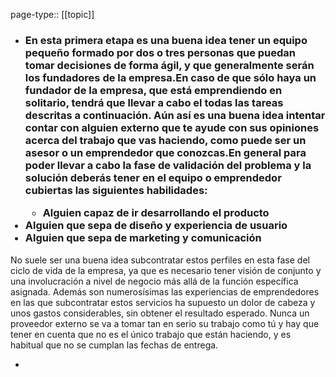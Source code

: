 page-type:: [[topic]]
- ### En esta primera etapa es una buena idea tener un equipo pequeño formado por dos o tres personas que puedan tomar decisiones de forma ágil, y que generalmente serán los fundadores de la empresa.En caso de que sólo haya un fundador de la empresa, que está emprendiendo en solitario, tendrá que llevar a cabo el todas las tareas descritas a continuación. Aún así es una buena idea intentar contar con alguien externo que te ayude con sus opiniones acerca del trabajo que vas haciendo, como puede ser un asesor o un emprendedor que conozcas.En general para poder llevar a cabo la fase de validación del problema y la solución deberás tener en el equipo o emprendedor cubiertas las siguientes habilidades:<ul><li>Alguien capaz de ir desarrollando el producto</li></ul><li>Alguien que sepa de diseño y experiencia de usuario</li><li>Alguien que sepa de marketing y comunicación</li></ul>No suele ser una buena idea subcontratar estos perfiles en esta fase del ciclo de vida de la empresa, ya que es necesario tener visión de conjunto y una involucración a nivel de negocio más allá de la función específica asignada. Además son numerosísimas las experiencias de emprendedores en las que subcontratar estos servicios ha supuesto un dolor de cabeza y unos gastos considerables, sin obtener el resultado esperado. Nunca un proveedor externo se va a tomar tan en serio su trabajo como tú y hay que tener en cuenta que no es el único trabajo que están haciendo, y es habitual que no se cumplan las fechas de entrega.
  - 



